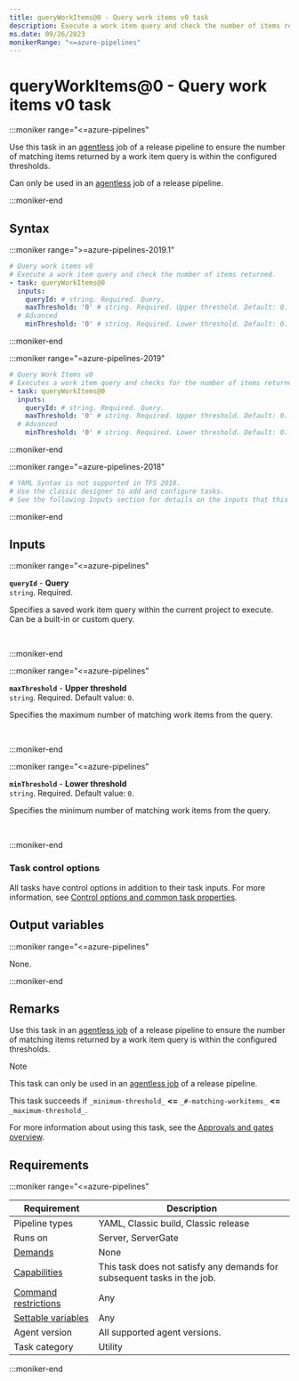```yaml
---
title: queryWorkItems@0 - Query work items v0 task
description: Execute a work item query and check the number of items returned.
ms.date: 09/26/2023
monikerRange: "<=azure-pipelines"
---
```


# queryWorkItems@0 - Query work items v0 task

<!-- :::description::: -->
:::moniker range="<=azure-pipelines"

<!-- :::editable-content name="description"::: -->
Use this task in an [agentless](/azure/devops/pipelines/process/phases) job of a release pipeline to ensure the number of matching items returned by a work item query is within the configured thresholds.

Can only be used in an [agentless](/azure/devops/pipelines/process/phases) job of a release pipeline.
<!-- :::editable-content-end::: -->

:::moniker-end
<!-- :::description-end::: -->

<!-- :::syntax::: -->
## Syntax

:::moniker range=">=azure-pipelines-2019.1"

```yaml
# Query work items v0
# Execute a work item query and check the number of items returned.
- task: queryWorkItems@0
  inputs:
    queryId: # string. Required. Query. 
    maxThreshold: '0' # string. Required. Upper threshold. Default: 0.
  # Advanced
    minThreshold: '0' # string. Required. Lower threshold. Default: 0.
```

:::moniker-end

:::moniker range="=azure-pipelines-2019"

```yaml
# Query Work Items v0
# Executes a work item query and checks for the number of items returned.
- task: queryWorkItems@0
  inputs:
    queryId: # string. Required. Query. 
    maxThreshold: '0' # string. Required. Upper threshold. Default: 0.
  # Advanced
    minThreshold: '0' # string. Required. Lower threshold. Default: 0.
```

:::moniker-end

:::moniker range="=azure-pipelines-2018"

```yaml
# YAML Syntax is not supported in TFS 2018.
# Use the classic designer to add and configure tasks.
# See the following Inputs section for details on the inputs that this task supports.
```

:::moniker-end
<!-- :::syntax-end::: -->

<!-- :::inputs::: -->
## Inputs

<!-- :::item name="queryId"::: -->
:::moniker range="<=azure-pipelines"

**`queryId`** - **Query**<br>
`string`. Required.<br>
<!-- :::editable-content name="helpMarkDown"::: -->
Specifies a saved work item query within the current project to execute. Can be a built-in or custom query.
<!-- :::editable-content-end::: -->
<br>

:::moniker-end
<!-- :::item-end::: -->
<!-- :::item name="maxThreshold"::: -->
:::moniker range="<=azure-pipelines"

**`maxThreshold`** - **Upper threshold**<br>
`string`. Required. Default value: `0`.<br>
<!-- :::editable-content name="helpMarkDown"::: -->
Specifies the maximum number of matching work items from the query.
<!-- :::editable-content-end::: -->
<br>

:::moniker-end
<!-- :::item-end::: -->
<!-- :::item name="minThreshold"::: -->
:::moniker range="<=azure-pipelines"

**`minThreshold`** - **Lower threshold**<br>
`string`. Required. Default value: `0`.<br>
<!-- :::editable-content name="helpMarkDown"::: -->
Specifies the minimum number of matching work items from the query.
<!-- :::editable-content-end::: -->
<br>

:::moniker-end
<!-- :::item-end::: -->

### Task control options

All tasks have control options in addition to their task inputs. For more information, see [Control options and common task properties](/azure/devops/pipelines/yaml-schema/steps-task#common-task-properties).
<!-- :::inputs-end::: -->

<!-- :::outputVariables::: -->
## Output variables

:::moniker range="<=azure-pipelines"

None.

:::moniker-end
<!-- :::outputVariables-end::: -->

<!-- :::remarks::: -->
<!-- :::editable-content name="remarks"::: -->
## Remarks

Use this task in an [agentless job](/azure/devops/pipelines/process/phases#server-jobs) of a release pipeline to ensure the number of matching items returned by a work item query is within the configured thresholds.

> [!NOTE]
> This task can only be used in an [agentless job](/azure/devops/pipelines/process/phases#server-jobs) of a release pipeline.

This task succeeds if `_minimum-threshold_` **&lt;=** `_#-matching-workitems_` **&lt;=** `_maximum-threshold_`.

For more information about using this task, see the [Approvals and gates overview](/azure/devops/pipelines/release/approvals/).
<!-- :::editable-content-end::: -->
<!-- :::remarks-end::: -->

<!-- :::examples::: -->
<!-- :::editable-content name="examples"::: -->
<!-- :::editable-content-end::: -->
<!-- :::examples-end::: -->

<!-- :::properties::: -->
## Requirements

:::moniker range="<=azure-pipelines"

| Requirement | Description |
|-------------|-------------|
| Pipeline types | YAML, Classic build, Classic release |
| Runs on | Server, ServerGate |
| [Demands](/azure/devops/pipelines/process/demands) | None |
| [Capabilities](/azure/devops/pipelines/agents/agents#capabilities) | This task does not satisfy any demands for subsequent tasks in the job. |
| [Command restrictions](/azure/devops/pipelines/security/templates#agent-logging-command-restrictions) | Any |
| [Settable variables](/azure/devops/pipelines/security/templates#agent-logging-command-restrictions) | Any |
| Agent version | All supported agent versions. |
| Task category | Utility |

:::moniker-end
<!-- :::properties-end::: -->

<!-- :::see-also::: -->
<!-- :::editable-content name="seeAlso"::: -->
<!-- :::editable-content-end::: -->
<!-- :::see-also-end::: -->